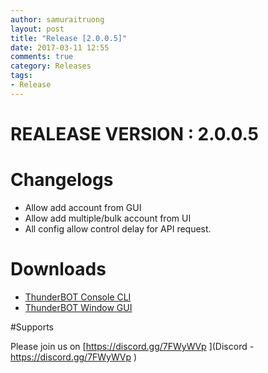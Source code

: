 ```yaml
---
author: samuraitruong
layout: post
title: "Release [2.0.0.5]"
date: 2017-03-11 12:55
comments: true
category: Releases
tags:
- Release
---
```


# REALEASE VERSION : 2.0.0.5

# Changelogs
- Allow add account from GUI
- Allow add multiple/bulk account from UI
- All config allow control delay for API request.

# Downloads
- [ThunderBOT Console CLI](/releases/2.0.0.5/ThunderBOT.CLI.zip)
- [ThunderBOT Window GUI](/releases/2.0.0.5/ThunderBOT.Win.zip)


#Supports

Please join us on [https://discord.gg/7FWyWVp ](Discord - https://discord.gg/7FWyWVp )
